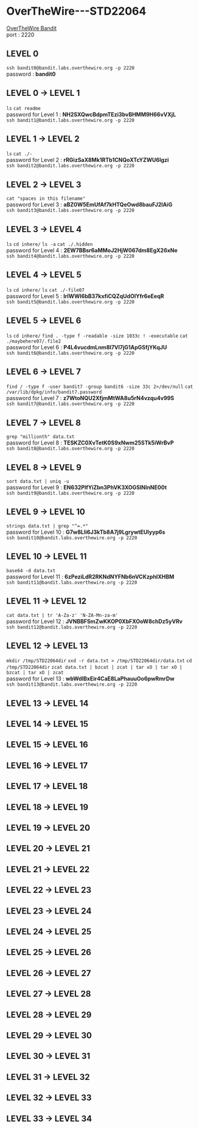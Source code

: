 # OverTheWire---STD22064
[OverTheWire Bandit](https://overthewire.org/wargames/bandit/)  
port : 2220  

## LEVEL 0  
`ssh bandit0@bandit.labs.overthewire.org -p 2220`  
password : **bandit0**  

## LEVEL 0 -> LEVEL 1  
`ls`
`cat readme`  
password for Level 1 : **NH2SXQwcBdpmTEzi3bvBHMM9H66vVXjL**  
`ssh bandit1@bandit.labs.overthewire.org -p 2220`

## LEVEL 1 -> LEVEL 2
`ls`
`cat ./-`  
password for Level 2 : **rRGizSaX8Mk1RTb1CNQoXTcYZWU6lgzi**  
`ssh bandit2@bandit.labs.overthewire.org -p 2220`  

## LEVEL 2 -> LEVEL 3
`cat "spaces in this filename"`  
password for Level 3 : **aBZ0W5EmUfAf7kHTQeOwd8bauFJ2lAiG**  
`ssh bandit3@bandit.labs.overthewire.org -p 2220`  

## LEVEL 3 -> LEVEL 4
`ls`
`cd inhere/`
`ls -a`
`cat ./.hidden`  
password for Level 4 : **2EW7BBsr6aMMoJ2HjW067dm8EgX26xNe**  
`ssh bandit4@bandit.labs.overthewire.org -p 2220`

## LEVEL 4 -> LEVEL 5
`ls`
`cd inhere/`
`ls`
`cat ./-file07`  
password for Level 5 : **lrIWWI6bB37kxfiCQZqUdOIYfr6eEeqR**  
`ssh bandit5@bandit.labs.overthewire.org -p 2220`

## LEVEL 5 -> LEVEL 6
`ls`
`cd inhere/`
`find . -type f -readable -size 1033c ! -executable`
`cat ./maybehere07/.file2`  
password for Level 6 : **P4L4vucdmLnm8I7Vl7jG1ApGSfjYKqJU**  
`ssh bandit6@bandit.labs.overthewire.org -p 2220`

## LEVEL 6 -> LEVEL 7
`find / -type f -user bandit7 -group bandit6 -size 33c 2>/dev/null`
`cat /var/lib/dpkg/info/bandit7.password`  
password for Level 7 : **z7WtoNQU2XfjmMtWA8u5rN4vzqu4v99S**  
`ssh bandit7@bandit.labs.overthewire.org -p 2220`  

## LEVEL 7 -> LEVEL 8
`grep "millionth" data.txt`  
password for Level 8 : **TESKZC0XvTetK0S9xNwm25STk5iWrBvP**  
`ssh bandit8@bandit.labs.overthewire.org -p 2220`

## LEVEL 8 -> LEVEL 9
`sort data.txt | uniq -u`   
password for Level 9 : **EN632PlfYiZbn3PhVK3XOGSlNInNE00t**  
`ssh bandit9@bandit.labs.overthewire.org -p 2220`

## LEVEL 9 -> LEVEL 10
`strings data.txt | grep "^=.*"`   
password for Level 10 : **G7w8LIi6J3kTb8A7j9LgrywtEUlyyp6s**  
`ssh bandit10@bandit.labs.overthewire.org -p 2220`  

## LEVEL 10 -> LEVEL 11
`base64 -d data.txt`  
password for Level 11 : **6zPeziLdR2RKNdNYFNb6nVCKzphlXHBM**  
`ssh bandit11@bandit.labs.overthewire.org -p 2220`  

## LEVEL 11 -> LEVEL 12
`cat data.txt | tr 'A-Za-z' 'N-ZA-Mn-za-m'`  
password for Level 12 : **JVNBBFSmZwKKOP0XbFXOoW8chDz5yVRv**  
`ssh bandit12@bandit.labs.overthewire.org -p 2220`

## LEVEL 12 -> LEVEL 13
`mkdir /tmp/STD22064dir`
`xxd -r data.txt > /tmp/STD22064dir/data.txt`
`cd /tmp/STD22064dir`
`zcat data.txt | bzcat | zcat | tar xO | tar xO | bzcat | tar xO | zcat`  
password for Level 13 : **wbWdlBxEir4CaE8LaPhauuOo6pwRmrDw**  
`ssh bandit13@bandit.labs.overthewire.org -p 2220`

## LEVEL 13 -> LEVEL 14
## LEVEL 14 -> LEVEL 15
## LEVEL 15 -> LEVEL 16
## LEVEL 16 -> LEVEL 17
## LEVEL 17 -> LEVEL 18
## LEVEL 18 -> LEVEL 19
## LEVEL 19 -> LEVEL 20
## LEVEL 20 -> LEVEL 21
## LEVEL 21 -> LEVEL 22
## LEVEL 22 -> LEVEL 23
## LEVEL 23 -> LEVEL 24
## LEVEL 24 -> LEVEL 25
## LEVEL 25 -> LEVEL 26
## LEVEL 26 -> LEVEL 27
## LEVEL 27 -> LEVEL 28
## LEVEL 28 -> LEVEL 29
## LEVEL 29 -> LEVEL 30
## LEVEL 30 -> LEVEL 31
## LEVEL 31 -> LEVEL 32
## LEVEL 32 -> LEVEL 33
## LEVEL 33 -> LEVEL 34
